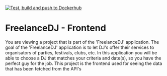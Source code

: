 [![Test, build and push to Dockerhub](https://github.com/SteijnPloegmakers/FreelanceDJ-Frontend/actions/workflows/node.js.yml/badge.svg)](https://github.com/SteijnPloegmakers/FreelanceDJ-Frontend/actions/workflows/node.js.yml)

# FreelanceDJ - Frontend

You are viewing a project that is part of the 'FreelanceDJ' application. The goal of the 'FreelanceDJ' application is to let DJ's offer their services to organisators of parties, festivals, clubs, etc. In this application you will be able to choose a DJ that matches your criteria and date(s), so you have the perfect guy for the job. This project is the frontend used for seeing the data that has been fetched from the API's
